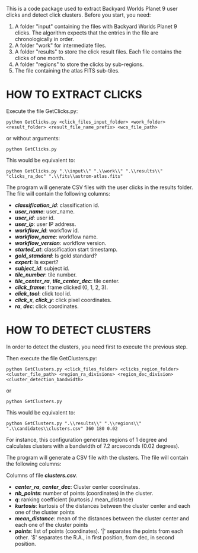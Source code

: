 This is a code package used to extract Backyard Worlds Planet 9 user clicks and detect click clusters. Before you start, you need:

1. A folder "input" containing the files with Backyard Worlds Planet 9 clicks. The algorithm expects that the entries in the file are chronologically in order.
2. A folder "work" for intermediate files.
3. A folder "results" to store the click result files. Each file contains the clicks of one month.
4. A folder "regions" to store the clicks by sub-regions.
5. The file containing the atlas FITS sub-tiles.


# HOW TO EXTRACT CLICKS

Execute the file GetClicks.py:

```python GetClicks.py <click_files_input_folder> <work_folder> <result_folder> <result_file_name_prefix> <wcs_file_path>```

or without arguments:

```python GetClicks.py```

This would be equivalent to:

```python GetClicks.py ".\\input\\" ".\\work\\" ".\\results\\" "clicks_ra_dec" ".\\fits\\astrom-atlas.fits"```

The program will generate CSV files with the user clicks in the results folder. The file will contain the following columns:   

- ***classification_id***: classification id.
- ***user_name***: user_name.
- ***user_id***: user id.
- ***user_ip***: user IP address.
- ***workflow_id***: workflow id.
- ***workflow_name***: workflow name.
- ***workflow_version***: workflow version.
- ***started_at***: classification start timestamp.
- ***gold_standard***: Is gold standard?
- ***expert***: Is expert?
- ***subject_id***: subject id.
- ***tile_number***: tile number.
- ***tile_center_ra***, ***tile_center_dec***: tile center.
- ***click_frame***: frame clicked (0, 1, 2, 3). 
- ***click_tool***: click tool id.
- ***click_x***, ***click_y***: click pixel coordinates.
- ***ra***, ***dec***: click coordinates.

# HOW TO DETECT CLUSTERS

In order to detect the clusters, you need first to execute the previous step. 

Then execute the file GetClusters.py:

```python GetClusters.py <click_files_folder> <clicks_region_folder> <cluster_file_path> <region_ra_divisions> <region_dec_division> <cluster_detection_bandwidth>```

or

```python GetClusters.py```

This would be equivalent to:

```python GetClusters.py ".\\results\\" ".\\regions\\" ".\\candidates\\clusters.csv" 360 180 0.02```

For instance, this configuration generates regions of 1 degree and calculates clusters with a bandwidth of 7.2 arcseconds (0.02 degrees).

The program will generate a CSV file with the clusters. The file will contain the following columns:   

Columns of file ***_clusters.csv_***.

- ***center_ra***, ***center_dec***: Cluster center coordinates.
- ***nb_points***: number of points (coordinates) in the cluster.
- ***q***: ranking coefficient (kurtosis / mean_distance)
- ***kurtosis***: kurtosis of the distances between the cluster center and each one of the cluster points
- ***mean_distance***: mean of the distances between the cluster center and each one of the cluster points
- ***points***: list of points (coordinates). '|' separates the points from each other. '$' separates the R.A., in first position, from dec, in second position.  
